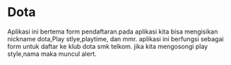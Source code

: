 # Dota
Aplikasi ini bertema form pendaftaran.pada aplikasi kita bisa mengisikan nickname dota,Play stlye,playtime, dan mmr.
aplikasi ini berfungsi sebagai form untuk daftar ke klub dota smk telkom. jika kita mengosongi play style,nama maka muncul alert.
